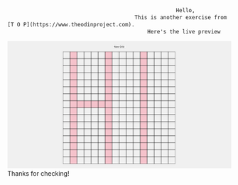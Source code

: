                                                          Hello,  
                                            This is another exercise from [T O P](https://www.theodinproject.com).
                                                Here's the live preview  
![Live Preview](live-preview.png)  
                                                  Thanks for checking!  
                                                  
